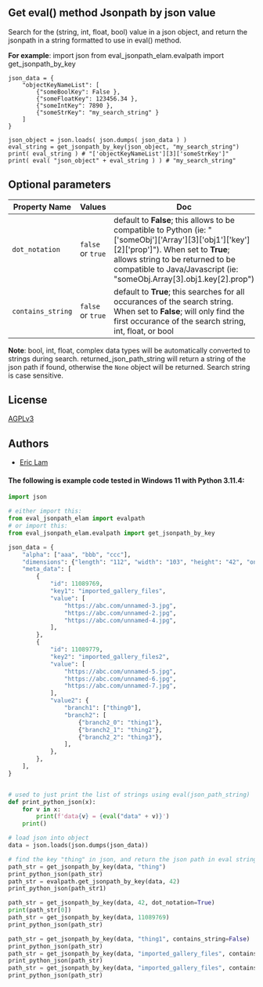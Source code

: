 
## Get eval() method Jsonpath by json value

Search for the (string, int, float, bool) value in a json object, and
return the jsonpath in a string formatted to use in eval() method.

__For example__:
    import json
    from eval_jsonpath_elam.evalpath import get_jsonpath_by_key

    json_data = { 
        "objectKeyNameList": [ 
            {"someBoolKey": False },
            {"someFloatKey": 123456.34 },
            {"someIntKey": 7890 },
            {"someStrKey": "my_search_string" }
        ]
    }

    json_object = json.loads( json.dumps( json_data ) )
    eval_string = get_jsonpath_by_key(json_object, "my_search_string") 
    print( eval_string ) # "['objectKeyNameList'][3]['someStrKey']"
    print( eval( "json_object" + eval_string ) ) # "my_search_string"

## Optional parameters

| Property Name | Values | Doc |
| ------ | ------ | ------ |
| `dot_notation` | `false` or `true` | default to __False__; this allows to be compatible to Python (ie: "['someObj']['Array'][3]['obj1']['key'][2]['prop']"). When set to __True__; allows string to be returned to be compatible to Java/Javascript (ie: "someObj.Array[3].obj1.key[2].prop")|
| `contains_string` | `false` or `true` | default to __True__; this searches for all occurances of the search string. When set to __False__; will only find the first occurance of the search string, int, float, or bool |

**Note**: bool, int, float, complex data types will be automatically converted to strings during search.
      returned_json_path_string will return a string of the json path if found, otherwise the `None` object will be returned.
      Search string is case sensitive.

## License

[AGPLv3](https://www.gnu.org/licenses/agpl-3.0.en.html#license-text)


## Authors

- [Eric Lam](https://www.github.com/genericgenie)


#### The following is example code tested in Windows 11 with Python 3.11.4:
```python
import json

# either import this:
from eval_jsonpath_elam import evalpath
# or import this:
from eval_jsonpath_elam.evalpath import get_jsonpath_by_key

json_data = {
    "alpha": ["aaa", "bbb", "ccc"],
    "dimensions": {"length": "112", "width": "103", "height": "42", "once": "thing1"},
    "meta_data": [
        {
            "id": 11089769,
            "key1": "imported_gallery_files",
            "value": [
                "https://abc.com/unnamed-3.jpg",
                "https://abc.com/unnamed-2.jpg",
                "https://abc.com/unnamed-4.jpg",
            ],
        },
        {
            "id": 11089779,
            "key2": "imported_gallery_files2",
            "value": [
                "https://abc.com/unnamed-5.jpg",
                "https://abc.com/unnamed-6.jpg",
                "https://abc.com/unnamed-7.jpg",
            ],
            "value2": {
                "branch1": ["thing0"],
                "branch2": [
                    {"branch2_0": "thing1"},
                    {"branch2_1": "thing2"},
                    {"branch2_2": "thing3"},
                ],
            },
        },
    ],
}


# used to just print the list of strings using eval(json_path_string)
def print_python_json(x):
    for v in x:
        print(f'data{v} = {eval("data" + v)}')
    print()

# load json into object
data = json.loads(json.dumps(json_data))

# find the key "thing" in json, and return the json path in eval string format
path_str = get_jsonpath_by_key(data, "thing")
print_python_json(path_str)
path_str = evalpath.get_jsonpath_by_key(data, 42)
print_python_json(path_str1)

path_str = get_jsonpath_by_key(data, 42, dot_notation=True)
print(path_str[0])
path_str = get_jsonpath_by_key(data, 11089769)
print_python_json(path_str)

path_str = get_jsonpath_by_key(data, "thing1", contains_string=False)
print_python_json(path_str)
path_str = get_jsonpath_by_key(data, "imported_gallery_files", contains_string=False)
print_python_json(path_str)
path_str = get_jsonpath_by_key(data, "imported_gallery_files", contains_string=True)
print_python_json(path_str)
```